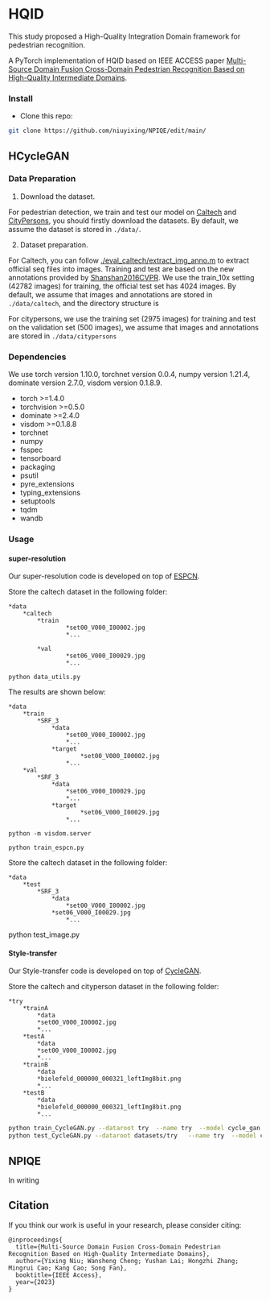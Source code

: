 # HQID
This study proposed a High-Quality Integration Domain framework for pedestrian recognition. 



A PyTorch implementation of HQID based on IEEE ACCESS paper 
[Multi-Source Domain Fusion Cross-Domain Pedestrian Recognition Based on High-Quality Intermediate Domains](https://ieeexplore.ieee.org/document/10188821?source=authoralert).
### Install

- Clone this repo:

```bash
git clone https://github.com/niuyixing/NPIQE/edit/main/
```
## HCycleGAN
### Data Preparation

1. Download the dataset.

 For pedestrian detection, we train and test our model on [Caltech](http://www.vision.caltech.edu/Image_Datasets/CaltechPedestrians/) and [CityPersons](https://bitbucket.org/shanshanzhang/citypersons), you should firstly download the datasets. By default, we assume the dataset is stored in `./data/`.

2. Dataset preparation.

 For Caltech, you can follow [./eval_caltech/extract_img_anno.m](./eval_caltech/extract_img_anno.m) to extract official seq files into images. Training and test are based on the new annotations provided by [Shanshan2016CVPR](https://www.mpi-inf.mpg.de/departments/computer-vision-and-multimodal-computing/research/people-detection-pose-estimation-and-tracking/how-far-are-we-from-solving-pedestrian-detection/). We use the train_10x setting (42782 images) for training, the official test set has 4024 images. By default, we assume that images and annotations are stored in `./data/caltech`, and the directory structure is

For citypersons, we use the training set (2975 images) for training and test on the validation set (500 images), we assume that images and annotations are stored in  `./data/citypersons`

### Dependencies
We use torch version 1.10.0, torchnet version 0.0.4, numpy version 1.21.4, dominate version 2.7.0, visdom version 0.1.8.9.
* torch                           >=1.4.0
* torchvision	     >=0.5.0
* dominate	     >=2.4.0
* visdom	                     >=0.1.8.8
* torchnet                      
* numpy		 
* fsspec
* tensorboard
* packaging
* psutil
* pyre_extensions
* typing_extensions
* setuptools
* tqdm
* wandb

### Usage
#### super-resolution
Our super-resolution code is developed on top of [ESPCN](https://github.com/leftthomas/ESPCN).




Store the caltech dataset in the following folder:

```
*data
	*caltech
		*train
        		*set00_V000_I00002.jpg
        		*...

		*val
        		*set06_V000_I00029.jpg
        		*...
```
```
python data_utils.py
```
The results are shown below:

```
*data
	*train
		*SRF_3
			*data
        		*set00_V000_I00002.jpg
        		*...
			*target
            		*set00_V000_I00002.jpg
        		*...
	*val
		*SRF_3
			*data
        		*set06_V000_I00029.jpg
        		*...
			*target
            		*set06_V000_I00029.jpg
        		*...
```
```
python -m visdom.server

python train_espcn.py
```

Store the caltech dataset in the following folder:
```
*data
	*test
		*SRF_3
			*data
        		*set00_V000_I00002.jpg
			*set06_V000_I00029.jpg
        		*...
```

python test_image.py


#### Style-transfer

Our Style-transfer code is developed on top of [CycleGAN](https://github.com/junyanz/pytorch-CycleGAN-and-pix2pix).

Store the caltech and cityperson dataset in the following folder:
```
*try
	*trainA
		*data
		*set00_V000_I00002.jpg
		*...
	*testA
		*data
		*set00_V000_I00002.jpg
		*...
	*trainB
		*data
		*bielefeld_000000_000321_leftImg8bit.png
		*...
	*testB
		*data
		*bielefeld_000000_000321_leftImg8bit.png
		*...
```


```bash
python train_CycleGAN.py --dataroot try  --name try  --model cycle_gan --pool_size 50 --no_dropout  --crop_size 640  --preprocess crop 
python test_CycleGAN.py --dataroot datasets/try   --name try  --model cycle_gan --phase test --no_dropout --preprocess none --load_size 640
```

## NPIQE

In writing

## Citation
If you think our work is useful in your research, please consider citing:
```
@inproceedings{
  title={Multi-Source Domain Fusion Cross-Domain Pedestrian Recognition Based on High-Quality Intermediate Domains},
  author={Yixing Niu; Wansheng Cheng; Yushan Lai; Hongzhi Zhang; Mingrui Cao; Kang Cao; Song Fan},
  booktitle={IEEE Access},
  year={2023}
}
```
